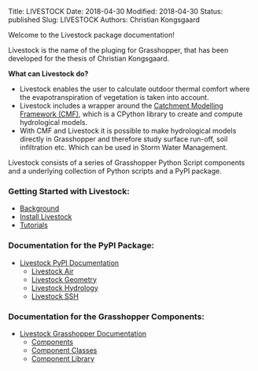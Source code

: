 Title: LIVESTOCK
Date: 2018-04-30
Modified: 2018-04-30
Status: published
Slug: LIVESTOCK
Authors: Christian Kongsgaard


Welcome to the Livestock package documentation!

Livestock is the name of the pluging for Grasshopper, that has been developed for the thesis of Christian Kongsgaard.

**What can Livestock do?**
* Livestock enables the user to calculate outdoor thermal comfort where the evapotranspiration of vegetation is taken into account.
* Livestock includes a wrapper around the [Catchment Modelling Framework (CMF)](http://fb09-pasig.umwelt.uni-giessen.de/cmf/), 
which is a CPython library to create and compute hydrological models.
* With CMF and Livestock it is possible to make hydrological models directly in Grasshopper and therefore study 
surface run-off, soil infiltration etc. Which can be used in Storm Water Management.  

Livestock consists of a series of Grasshopper Python Script components and a underlying collection of Python scripts
 and a PyPI package.

### Getting Started with Livestock:
* [Background](/content/posts/background.md)
* [Install Livestock](/content/posts/install.md)
* [Tutorials](/content/posts/tutorials.md)

### Documentation for the PyPI Package:

* [Livestock PyPI Documentation](https://ocni-dtu.github.io/livestock)
    * [Livestock Air](https://ocni-dtu.github.io/livestock/air.html)
    * [Livestock Geometry](https://ocni-dtu.github.io/livestock/geometry.html)
    * [Livestock Hydrology](https://ocni-dtu.github.io/livestock/hydrology.html)
    * [Livestock SSH](https://ocni-dtu.github.io/livestock/ssh.html)


### Documentation for the Grasshopper Components:

* [Livestock Grasshopper Documentation](https://ocni-dtu.github.io/livestock_gh/index.html)
   * [Components](https://ocni-dtu.github.io/livestock_gh/components.html)
   * [Component Classes](https://ocni-dtu.github.io/livestock_gh/component_classes.html)
   * [Component Library](https://ocni-dtu.github.io/livestock_gh/lib.html)
